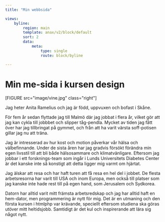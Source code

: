 ```yaml
---
title: "Min webbsida"

views:
    byline:
        region: main
        template: anax/v2/block/default
        sort: 2
        data:
            meta: 
                type: single
                route: block/byline

---
```


Min me-sida i kursen design
=========================


[FIGURE src="image/vine.jpg" class="right"]


Jag heter Anita Ramelius och jag är född, uppvuxen och bofast i Skåne.

För fem år sedan flyttade jag till Malmö där jag jobbat i flera år, vilket gör att jag kan cykla till jobbbet och slipper tåg-pendla. Mycket av tiden jag fått över har jag tillbringat på gymmet, och från att ha varit värsta soff-potisen gillar jag nu att träna.

Jag är intresserad av hur kost och motion påverkar vår hälsa och välbefinnande. Under de sista åren har jag gradvis försökt förändra min egen livsstil till att bli både hälsosammare och klimatvänligare. Eftersom jag jobbar i ett forsknings-team som ingår i Lunds Universitets Diabetes Center är det kanske inte så konstigt att detta ligger mig varmt om hjärtat.

Jag älskar att resa och har haft turen att få resa en hel del i jobbet.
De flesta arbetsresorna har varit till USA och inom Europa, men också till platser som jag kanske inte hade rest till på egen hand, som Jerusalem och Sydkorea.

Datorn har alltid varit mitt främsta arbetsredskap och jag har alltid haft en hem-dator, men programmering är nytt för mig. Det är en utmaning och den första kursen i htmlphp var krävande, speciellt eftersom studiena ska göras utöver mitt heltidsjobb. Samtidigt är det kul och inspirerande att lära sig något nytt.